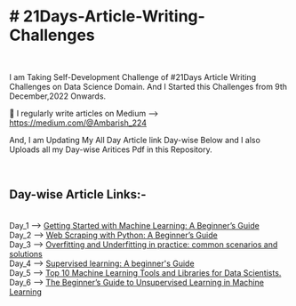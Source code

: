 
<h1 align="left"> # 21Days-Article-Writing-Challenges</h1> <br>

I am Taking Self-Development Challenge of #21Days Article Writing Challenges on Data Science Domain.
And I Started this Challenges from 9th December,2022 Onwards.

📝 I regularly write articles on
Medium --> https://medium.com/@Ambarish_224

And, I am Updating My All Day Article link Day-wise Below and I also Uploads all my Day-wise Aritices Pdf in this Repository. 



<br><h2 align="left"> Day-wise Article Links:-</h2> <br>
Day_1 --> [ Getting Started with Machine Learning: A Beginner’s Guide ](https://medium.com/@Ambarish_224/getting-started-with-machine-learning-a-beginners-guide-1be064e581f6)<br>
Day_2 --> [ Web Scraping with Python: A Beginner’s Guide ](https://medium.com/@Ambarish_224/web-scraping-with-python-a-beginners-guide-64008b805da)<br>
Day_3 --> [ Overfitting and Underfitting in practice: common scenarios and solutions](https://link.medium.com/dUtMemA6Evb)<br>
Day_4 --> [ Supervised learning: A beginner's Guide ]( https://medium.com/@Ambarish_224/supervised-learning-a-beginners-guide-1737f09e0eff )<br>
Day_5 --> [Top 10 Machine Learning Tools and Libraries for Data Scientists.](https://medium.com/@Ambarish_224/top-10-machine-learning-tools-and-libraries-for-data-scientists-927c35f54272)<br>
Day_6 --> [The Beginner’s Guide to Unsupervised Learning in Machine Learning](https://medium.com/@Ambarish_224/the-beginners-guide-to-unsupervised-learning-in-machine-learning-47dfc51eeae3)<br>











